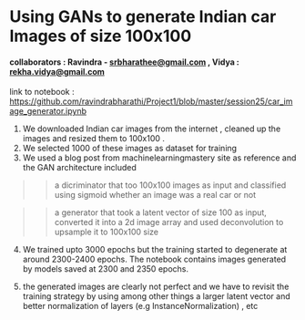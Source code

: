 # Using GANs to generate Indian car Images of size 100x100 

#### collaborators : Ravindra - srbharathee@gmail.com , Vidya : rekha.vidya@gmail.com

link to notebook : https://github.com/ravindrabharathi/Project1/blob/master/session25/car_image_generator.ipynb

1. We downloaded Indian car images from the internet , cleaned up the images and resized them to 100x100 .
2. We selected 1000 of these images as dataset for training 
3. We used a blog post from machinelearningmastery site as reference and the GAN architecture included 
>> a dicriminator that too 100x100 images as input and classified using sigmoid whether an image was a real car or not

>> a generator that took a latent vector of size 100 as input, converted it into a 2d image array and used deconvolution to upsample it to 100x100 size

4. We trained upto 3000 epochs but the training started to degenerate at around 2300-2400 epochs. The notebook contains images generated by models saved at 2300 and 2350 epochs.

5. the generated images are clearly not perfect and we have to revisit the training strategy by using among other things a larger latent vector and better normalization of layers (e.g InstanceNormalization) , etc 
